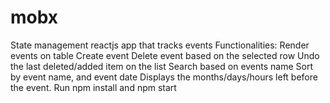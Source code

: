 # mobx
State management reactjs app that tracks events Functionalities: Render events on table Create event Delete event based on the selected row Undo the last deleted/added item on the list Search based on events name Sort by event name, and event date Displays the months/days/hours left before the event. Run npm install and npm start
